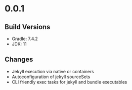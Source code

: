 # 0.0.1

## Build Versions

* Gradle: 7.4.2
* JDK: 11

## Changes

* Jekyll execution via native or containers
* Autoconfiguration of jekyll sourceSets
* CLI friendly exec tasks for jekyll and bundle executables
